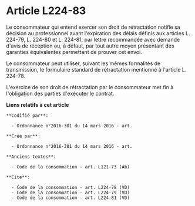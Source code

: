 # Article L224-83

Le consommateur qui entend exercer son droit de rétractation notifie sa décision au professionnel avant l'expiration des
délais définis aux articles L. 224-79, L. 224-80 et L. 224-81, par lettre recommandée avec demande d'avis de réception ou, à
défaut, par tout autre moyen présentant des garanties équivalentes permettant de prouver cet envoi. 

Le consommateur peut utiliser, suivant les mêmes formalités de transmission, le formulaire standard de rétractation mentionné
à l'article L. 224-78. 

L'exercice de son droit de rétractation par le consommateur met fin à l'obligation des parties d'exécuter le contrat.

**Liens relatifs à cet article**

	**Codifié par**:

	  - Ordonnance n°2016-301 du 14 mars 2016 - art.

	**Créé par**:

	  - Ordonnance n°2016-301 du 14 mars 2016 - art.

	**Anciens textes**:

	  - Code de la consommation - art. L121-73 (Ab)

	**Cite**:

	  - Code de la consommation - art. L224-78 (VD)
	  - Code de la consommation - art. L224-79 (VD)
	  - Code de la consommation - art. L224-81 (VD)
